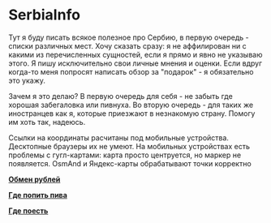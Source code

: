 # SerbiaInfo
Тут я буду писать всякое полезное про Сербию, в первую очередь - списки различных мест. Хочу сказать сразу: я не аффилирован ни с какими из перечисленных сущностей, если я прямо и явно не указываю этого. Я пишу исключительно свои личные мнения и оценки. Если вдруг когда-то меня попросят написать обзор за "подарок" - я обязательно это укажу.

Зачем я это делаю? В первую очередь для себя - не забыть где хорошая забегаловка или пивнуха. Во вторую очередь - для таких же иностранцев как я, которые приезжают в незнакомую страну. Помогу им хоть так, надеюсь.

Ссылки на координаты расчитаны под мобильные устройства. Десктопные браузеры их не умеют. На мобильных устройствах есть проблемы с гугл-картами: карта просто центруется, но маркер не появляется. OsmAnd и Яндекс-карты обрабатывают точки корректно

[**Обмен рублей**](/ru_exchange.md)

[**Где попить пива**](/beer_places.md)

[**Где поесть**](/food_places.md)
